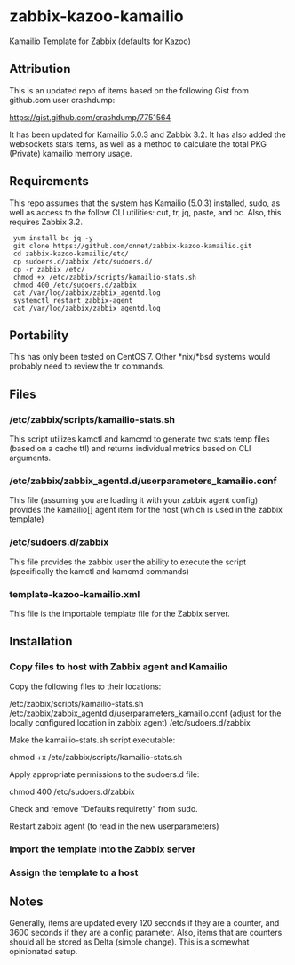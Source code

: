 # zabbix-kazoo-kamailio
Kamailio Template for Zabbix (defaults for Kazoo)

## Attribution

This is an updated repo of items based on the following Gist from github.com user crashdump:

https://gist.github.com/crashdump/7751564

It has been updated for Kamailio 5.0.3 and Zabbix 3.2.  It has also added the websockets stats items, as well as a method to calculate the total PKG (Private) kamailio memory usage.

## Requirements

This repo assumes that the system has Kamailio (5.0.3) installed, sudo, as well as access to the follow CLI utilities: cut, tr, jq, paste, and bc.  Also, this requires Zabbix 3.2.
```
 yum install bc jq -y
 git clone https://github.com/onnet/zabbix-kazoo-kamailio.git
 cd zabbix-kazoo-kamailio/etc/
 cp sudoers.d/zabbix /etc/sudoers.d/
 cp -r zabbix /etc/
 chmod +x /etc/zabbix/scripts/kamailio-stats.sh
 chmod 400 /etc/sudoers.d/zabbix
 cat /var/log/zabbix/zabbix_agentd.log
 systemctl restart zabbix-agent
 cat /var/log/zabbix/zabbix_agentd.log
```

## Portability

This has only been tested on CentOS 7.  Other *nix/*bsd systems would probably need to review the tr commands.

## Files

### /etc/zabbix/scripts/kamailio-stats.sh

This script utilizes kamctl and kamcmd to generate two stats temp files (based on a cache ttl) and returns individual metrics based on CLI arguments.

### /etc/zabbix/zabbix_agentd.d/userparameters_kamailio.conf

This file (assuming you are loading it with your zabbix agent config) provides the kamailio[] agent item for the host (which is used in the zabbix template)

### /etc/sudoers.d/zabbix

This file provides the zabbix user the ability to execute the script (specifically the kamctl and kamcmd commands)

### template-kazoo-kamailio.xml

This file is the importable template file for the Zabbix server.

## Installation

### Copy files to host with Zabbix agent and Kamailio

Copy the following files to their locations:

/etc/zabbix/scripts/kamailio-stats.sh
/etc/zabbix/zabbix_agentd.d/userparameters_kamailio.conf (adjust for the locally configured location in zabbix agent)
/etc/sudoers.d/zabbix

Make the kamailio-stats.sh script executable:

chmod +x /etc/zabbix/scripts/kamailio-stats.sh

Apply appropriate permissions to the sudoers.d file:

chmod 400 /etc/sudoers.d/zabbix

Check and remove "Defaults requiretty" from sudo.

Restart zabbix agent (to read in the new userparameters)

### Import the template into the Zabbix server

### Assign the template to a host


## Notes

Generally, items are updated every 120 seconds if they are a counter, and 3600 seconds if they are a config parameter.  Also, items that are counters should all be stored as Delta (simple change).  This is a somewhat opinionated setup.
